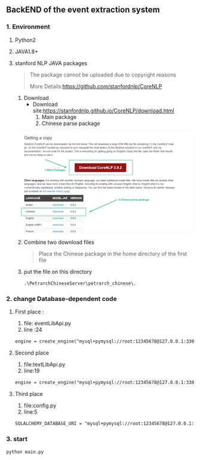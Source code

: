 ## BackEND of the event extraction system

### 1.  Environment

1. Python2

2. JAVA1.8+

3. stanford NLP JAVA packages

   > The package cannot be uploaded due to copyright reasons
   >
   > More Details:https://github.com/stanfordnlp/CoreNLP

   

   1. Download
      - Download site:https://stanfordnlp.github.io/CoreNLP/download.html
        1. Main package
        2. Chinese parse package

   ![](./stanford.png)

   2. Combine two download files

      > Place the Chinese package in the home directory of the first file

   3. put the file on this directory

      ```xml
      .\PetrarchChineseServer\petrarch_chinese\.
      ```

### 2. change Database-dependent code

1. First place :

   1. file: eventLibApi.py
   2. line :24

   ```xml
   engine = create_engine("mysql+pymysql://root:12345678@127.0.0.1:3306/labserver?charset=utf8")
   ```

2. Second place

   1. file:textLibApi.py
   2. line:19

   ```xml
   engine = create_engine("mysql+pymysql://root:12345678@127.0.0.1:3306/labserver?charset=utf8")
   
   ```

3. Third place

   1. file:config.py
   2. line:5

   ```xml
   SQLALCHEMY_DATABASE_URI = "mysql+pymysql://root:12345678@127.0.0.1:3306/labserver?charset=utf8"
   
   ```

### 3. start

```xml
python main.py
```

